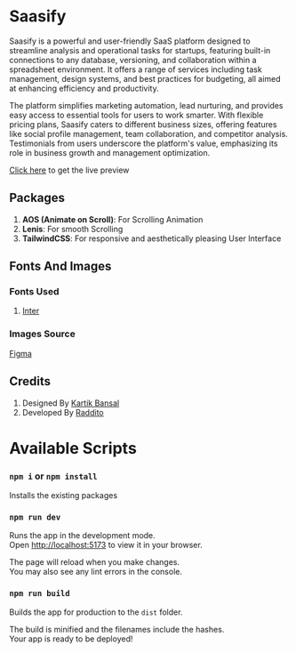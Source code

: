 # Saasify

Saasify is a powerful and user-friendly SaaS platform designed to streamline analysis and operational tasks for startups, featuring built-in connections to any database, versioning, and collaboration within a spreadsheet environment. It offers a range of services including task management, design systems, and best practices for budgeting, all aimed at enhancing efficiency and productivity.

The platform simplifies marketing automation, lead nurturing, and provides easy access to essential tools for users to work smarter. With flexible pricing plans, Saasify caters to different business sizes, offering features like social profile management, team collaboration, and competitor analysis. Testimonials from users underscore the platform's value, emphasizing its role in business growth and management optimization.

[Click here](https://saasify-shakib.netlify.app/) to get the live preview

## Packages

1. **AOS (Animate on Scroll)**: For Scrolling Animation
2. **Lenis**: For smooth Scrolling
3. **TailwindCSS**: For responsive and aesthetically pleasing User Interface

## Fonts And Images

### Fonts Used

1. [Inter](https://fonts.googleapis.com/css2?family=Inter:wght@100;200;300;400;500;600;700;800;900&display=swap)

### Images Source

[Figma](<https://www.figma.com/file/5Qocnzgr3m9770W0Z1nPHy/Landing-Page-UI-Kit-(Community)?type=design&node-id=521-161&mode=design&t=s29XLWpTp2uGdPUk-0>)

## Credits

1. Designed By [Kartik Bansal](<https://www.figma.com/file/5Qocnzgr3m9770W0Z1nPHy/Landing-Page-UI-Kit-(Community)?type=design&node-id=530-160&mode=design&t=7YuBkm5IBDEv7g8R-0>)
2. Developed By [Raddito](https://raddito.com/)

# Available Scripts

### `npm i` or `npm install`

Installs the existing packages

### `npm run dev`

Runs the app in the development mode.\
Open [http://localhost:5173](http://localhost:5173) to view it in your browser.

The page will reload when you make changes.\
You may also see any lint errors in the console.

### `npm run build`

Builds the app for production to the `dist` folder.

The build is minified and the filenames include the hashes.\
Your app is ready to be deployed!
